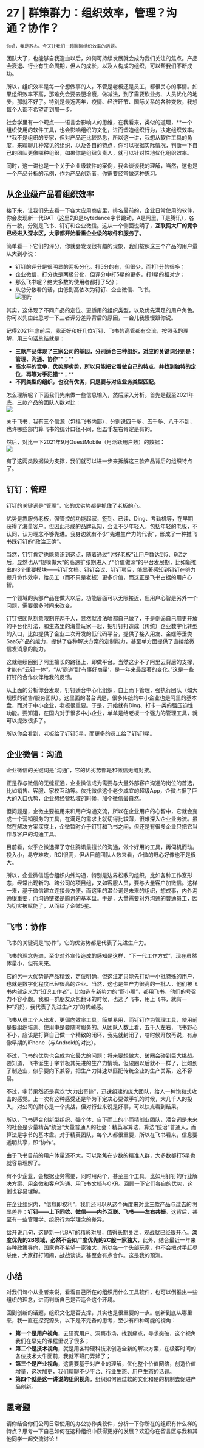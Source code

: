# 27 | 群策群力：组织效率，管理？沟通？协作？

    你好，我是苏杰。今天让我们一起聊聊组织效率的话题。

团队大了，也能够自我造血以后，如何可持续发展就会成为我们关注的焦点。产品会衰退、行业有生命周期，但人的成长，以及人构成的组织，可以帮我们不断成功。

所以，组织效率是每一个想做事的人，不管是老板还是员工，都很关心的事情。如果组织效率不高，那难免会要去肥增瘦，做减法，到了需要砍业务、人员优化的地步，那就不好了。特别是最近两年，疫情、经济环节、国际关系的各种变数，我想每个人都不希望走到那一步。

社会学里有一个观点——语言会影响人的思维，在我看来，类似的道理，**一个组织使用的软件工具，也会影响组织的文化，进而塑造组织行为，决定组织效率。**我不是组织的专家，但对产品还比较熟悉，所以这一讲，我想从软件工具的角度，来聊聊几种常见的组织，以及各自的特点，你可以根据实际情况，判断一下自己的团队更像哪种组织，如果你是组织负责人，就可以针对性地优化组织效率。

同时，这一讲也是一个关于企业级软件的案例，我会谈谈我的理解，当然，这也是一个产品分析的示例，作为产品创新者，你需要经常做这种练习。

## 从企业级产品看组织效率

接下来，让我们先去看一下各大应用商店里，排名最前的，企业日常使用的软件，你会发现新一代BAT（这里的B是bytedance字节跳动，A是阿里，T是腾讯），各有一款，分别是飞书、钉钉和企业微信。这从一个侧面说明了，**互联网大厂的竞争已经进入深水区，大家都开始看重企业级的软件和服务了。**

简单看一下它们的评分，你就会发现很有趣的现象，我们按照这三个产品的用户量从大到小说：

*   钉钉的评分是很明显的两极分化。打5分的有，但很少，而打1分的很多；
*   企业微信，打分也是两极分化，但评分中打5星的更多，打1星的相对少；
*   那么飞书呢？绝大多数的使用者都打了5分；
*   从总分数看的话，由低到高依次为钉钉、企业微信、飞书。  
    ![图片](https://static001.geekbang.org/resource/image/06/a3/06942d1d35fc0d829104cfb3551a03a3.jpg?wh=1920x1081)

其实，这体现了不同产品的定位、更适用的组织类型，以及优先满足的用户角色。你可以先由此思考一下三者评分差异背后的原因，一会儿我慢慢跟你说。

记得2021年底前后，我正好和好几位钉钉、飞书的高管都有交流，按照我的理解，用三句话总结就是：

*   **三款产品体现了三家公司的基因，分别适合三种组织，对应的关键词分别是：管理、沟通、协作****；**
*   **高水平的竞争，优势即劣势，所以只能把它看做自己的特点，并找到独特的定位，再等对手犯错****；**
*   **不同类型的组织，也没有优劣，只是要与对应业务类型匹配。**

怎么理解呢？下面我们先来做一些信息输入，然后深入分析。首先是截至2021年底，三款产品的团队人数对比：  
![](https://static001.geekbang.org/resource/image/9b/2e/9b80219f30baefa3yybf34yye61c382e.jpg?wh=1998x559)

关于飞书，我有三个信源（包括飞书内部），分别说四千多、五千多、八千不到，也许哪些部门算飞书的统计口径不同，但**五千**左右肯定是有的。

然后，对比一下2021年9月QuestMobile（月活跃用户数）的数据：  
![](https://static001.geekbang.org/resource/image/9b/65/9be3aa395392c9e33b7567a670fb2765.jpg?wh=2000x541)

有了这两类数据做为支撑，我们就可以进一步来拆解这三款产品背后的组织特点了。

## 钉钉：管理

钉钉的关键词是“管理”，它的优劣势都是抓住了老板的心。

优势是靠服务老板，强管控的功能起家，签到、已读、Ding、考勤机等，在早期获得了海量客户。但因此形成的品牌认知，会让不少年轻人，包括年轻的老板，不认同，认为理念不够先进。我身边就有不少“先进生产力的代表”，形成了一种推飞书踩钉钉的“政治正确”。

当然，钉钉肯定也能意识到这点，随着通过“讨好老板”让用户数达到5、6亿之后，显然也从“规模做大”的高速扩张期进入了“价值做深”的平台发展期，比如新推出的3个重要模块——钉钉文档、钉钉会议、钉钉项目，能显著感知到钉钉在努力提升协作效率，给员工（而不只是老板）更多价值，而这正是飞书占据的用户心智。

一个领域的头部产品在做大以后，功能层面可以无限接近，但用户心智是另外一个问题，需要很多时间来改变。

钉钉把团队刻意限制在两千人，显然就没法啥都自己做了，于是倒逼自己用更开放的平台化打法，和生态里的海量玩家一起，把钉钉打造成（传统）企业数字化转型的入口，比如提供了企业二次开发的低代码平台，提供了接入用友、金蝶等垂类SaaS产品的能力，提供了各种解决方案的定制能力，甚至单方面提供了直接给微信发消息的能力。

这就继续回到了阿里擅长的路径上，即做平台。当然这少不了阿里云背后的支撑，才能有“云钉一体”。“从’霸道’到’有事好商量’，是一年来最显著的变化。”这是一些钉钉的合作伙伴给我的反馈。

从上面的分析你会发现，钉钉适合中心化组织，自上而下管理，强执行团队（如大规模的销售/服务团队）。这里面的潜台词是，很多传统的中小企业也是阿里的基本盘，而对于中小企业，老板很重要。于是，开始就有Ding、打卡一类的强压迫性功能。要知道，在国内对于很多中小企业，单单是给老板一个强力的管理工具，就可以提效很多了。

所以你会看到，老板给了钉钉5星，而更多的员工给了钉钉1星。

## 企业微信：沟通

企业微信的关键词是“沟通”，它的优劣势都是和微信无缝对接。

正是靠与微信的无缝互通，企业微信成为需要与大量外部客户沟通的岗位的首选，比如销售、客服、家校互动等。依托微信这个老少咸宜的超级App，企微占据了巨大的入口优势，企业想经营私域的时候，加个微信最自然。

但问题是，企微主要被用来和用户沟通交流，所以在企业用户的心智中，它就会变成一个营销服务的工具，在满足的需求上就切得比较薄，很难深入企业业务流。虽然在解决方案深度上，企微暂时介于钉钉和飞书之间，但还是有很多企业只把它当作与客户的沟通工具。

目前看，似乎企微选择了守住腾讯最擅长的沟通，做个好用的工具，再伺机而动。投入小，易守难攻，ROI很高，但从目前团队人数来看，企微的野心好像也不是很大。

所以，企业微信适合组织内外沟通，特别是边界松散的组织，比如各种工作室形态，经常出现新的、跨公司的项目组，又如客服人员，要与大量客户加微信。这样一来，基于微信建立连接最方便。而这里的潜台词是未来的组织，想成事，内外沟通很重要，而沟通链接是腾讯的基本盘。于是，大量需要对外沟通的普通员工，因为切实被赋能了，从而给了企微5星。

## 飞书：协作

飞书的关键词是“协作”，它的优劣势都是代表了先进生产力。

飞书的理念先进，至少对外宣传造成的感知是这样，“下一代工作方式”，现在虽然体量小，但有未来。

它的另一大优势是产品精致，定位明确，但这注定只能先打动一小批特殊的用户，也就是数字化程度已经很高的企业。当然，这也是生产力很高的一批人，他们被飞书内部定义为“知识工作者”，比如造车新势力的“蔚小理”，都用飞书，他们的号召力不容小觑。我和一群朋友众包翻译的时候，也选了飞书，用上飞书，就有一种“妈妈，我代表了先进生产力”的优越感。

飞书从员工个人出发，更偏向效率工具，简单易用，而钉钉作为管理工具，使用前是要组织培训、使用中是要随时服务的。从团队人数上看，五千人左右，飞书野心不小，应该是打算自己做一个精致的闭环，我先就封闭了，啥时候开放再说，有点像早期的iPhone（与Android的对比）。

不过，飞书的优势也会成为它最大的问题：将来要想做大、破圈会碰到巨大挑战。要知道，飞书诞生于字节极其先进的生产力情境，但破圈以后就不一样了，比如到了制造业，似乎要向下兼容，把生产力降速以匹配传统企业的生产关系，这不容易。

不过，字节果然还是喜欢“大力出奇迹”，迅速组建的庞大团队，给人一种饱和式攻击的感觉。上一次有这种感受还是华为下定决心要做手机的时候，大几千人的投入，对公司的耐心是一个挑战，但对行业来说是好事，可以快点看到结果。

所以，飞书适合创新型组织、强个体、自下而上的小而精创业团队，潜台词是未来的社会是少量精英“统治”大量普通人的社会：精英写算法，算法“统治”普通人，而算法是字节的基本盘。对于精英团队，每个人都很重要，所以在飞书看来，信息要透明共享，即“协作”。

由于飞书目前的用户体量还不大，可以聚焦在少数的精准人群，大多数都打5星也就容易理解了。

有不少企业，会根据业务需要，同时用两个，甚至三个工具，比如用钉钉的行业解决方案、用企微和客户沟通、用飞书文档与OKR。回顾一下它们各自的优势，这倒也容易理解。

在企业组织内，“信息即权利”，我们还可以从这个角度来对比三款产品与过去的明显差异：**钉钉——上下同欲、微信——内外互联、飞书——左右共振**。这背后，甚至有一些管理学、组织行为学理念的差异。

岔开说几句，这是新一代BAT的精彩对局，值得长期关注，观战就已经很开心。**深度优先的2B领域，必然不会如广度优先的2C般一家独大**，此外，结合最近一年来各种政策导向，国家也不希望一家独大，所以每一个头部玩家，也不会把对手赶尽杀绝，大家打打闹闹，战战谈谈，甚至会有点合作。这是我的预测。

## 小结

对我们每个从业者来说，看看自己所在的组织用什么工具软件，也可以倒推出一些组织的理念，进而判断自己是否适合这个环境。

回到创新的话题，组织文化是否支撑，其实也是很重要的一点。创新到底从哪里来，我一直在探究源头，以下是不完备的思考，至少有四种可能的视角：

*   **第一个是用户视角**，去研究用户、洞察市场，找到痛点，寻求突破，这个视角我们在早先的课程里说了很多；
*   **第二个是技术视角**，就是用各种硬科技来创造全新的解决方案，在极客时间的各位技术大牛面前，我就不班门弄斧了；
*   **第三个是产业视角**，这需要基于对产业的理解，优化整个价值网络，创造价值增量，这次加更，我们聊聊不少平台、行业生态、用户生态的话题。
*   **第四个就是这一讲说的组织视角**，组织如何通过软的文化和硬的机制去促进产品创新。

## 思考题

请你结合你们公司日常使用的办公协作类软件，分析一下你所在的组织有什么样的特点？思考一下自己如何在这种组织中获得更好的发展？欢迎你在留言区与我和其他同学一起交流讨论！
    